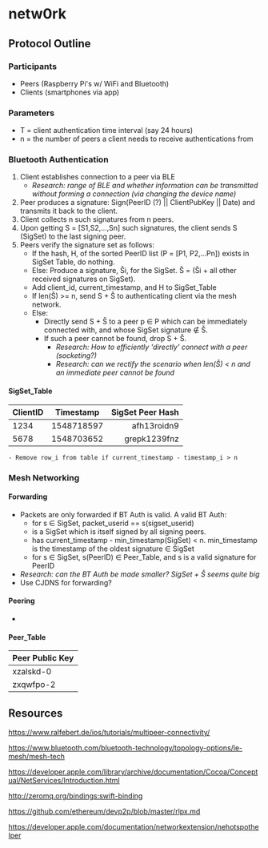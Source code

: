 # netw0rk

## Protocol Outline
### Participants
- Peers   (Raspberry Pi's w/ WiFi and Bluetooth)
- Clients (smartphones via app)

### Parameters
- T = client authentication time interval (say 24 hours)
- n = the number of peers a client needs to receive authentications from

### Bluetooth Authentication 
1. Client establishes connection to a peer via BLE
    - *Research: range of BLE and whether information can be transmitted without forming a connection (via changing the device name)*
2. Peer produces a signature: Sign(PeerID (?) || ClientPubKey || Date) and transmits it back to the client. 
3. Client collects n such signatures from n peers.
4. Upon getting S = \[S1,S2,...,Sn] such signatures, the client sends S (SigSet) to the last signing peer. 
5. Peers verify the signature set as follows:
    - If the hash, H, of the sorted PeerID list (P = \[P1, P2,...Pn]) exists in SigSet Table, do nothing.
    - Else: Produce a signature, Ši, for the SigSet. Š = (Ši + all other received signatures on SigSet).
    - Add client_id, current_timestamp, and H to SigSet_Table
    - If len(Š) >= n, send S + Š to authenticating client via the mesh network.
    - Else:
        - Directly send S + Š to a peer p ∈ P which can be immediately connected with, and whose SigSet signature ∉ Š. 
        - If such a peer cannot be found, drop S + Š.
          - *Research: How to efficiently 'directly' connect with a peer (socketing?)*
          - *Research: can we rectify the scenario when len(Š) < n and an immediate peer cannot be found*
    
 #### SigSet_Table
  | ClientID        | Timestamp     | SigSet Peer Hash  |
  | --------------- |:-------------:| -----------------:|
  | 1234            | 1548718597    | afh13roidn9       |
  | 5678            | 1548703652    | grepk1239fnz      |
  
    - Remove row_i from table if current_timestamp - timestamp_i > n
 
### Mesh Networking

#### Forwarding
- Packets are only forwarded if BT Auth is valid. A valid BT Auth:
    - for s ∈ SigSet, packet_userid == s(sigset_userid)
    - is a SigSet which is itself signed by all signing peers. 
    - has current_timestamp - min_timestamp(SigSet) < n. min_timestamp is the timestamp of the oldest signature ∈ SigSet
    - for s ∈ SigSet, s(PeerID) ∈ Peer_Table, and s is a valid signature for PeerID
- *Research: can the BT Auth be made smaller? SigSet + Š seems quite big*
- Use CJDNS for forwarding?


#### Peering
- 
    
#### Peer_Table
  | Peer Public Key | 
  | --------------- |
  | xzalskd-0       | 
  | zxqwfpo-2       | 
  






## Resources
https://www.ralfebert.de/ios/tutorials/multipeer-connectivity/

https://www.bluetooth.com/bluetooth-technology/topology-options/le-mesh/mesh-tech

https://developer.apple.com/library/archive/documentation/Cocoa/Conceptual/NetServices/Introduction.html

http://zeromq.org/bindings:swift-binding

https://github.com/ethereum/devp2p/blob/master/rlpx.md

https://developer.apple.com/documentation/networkextension/nehotspothelper
